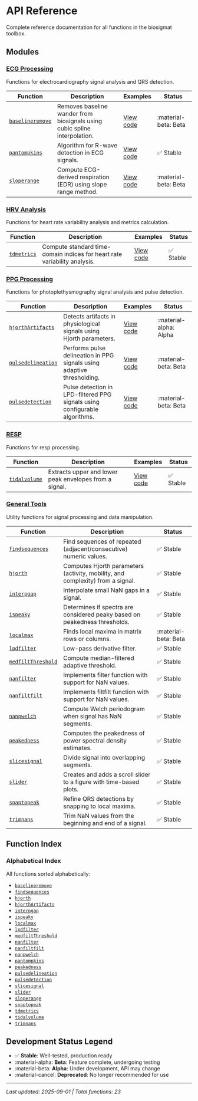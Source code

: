# API Reference

Complete reference documentation for all functions in the biosigmat toolbox.

## Modules

### [ECG Processing](ecg/index.md)

Functions for electrocardiography signal analysis and QRS detection.

| Function | Description | Examples | Status |
| -------- | ----------- | -------- | ------ |
| [`baselineremove`](ecg/baselineremove.md) | Removes baseline wander from biosignals using cubic spline interpolation. | [View code](https://github.com/BSICoS/biosigmat/tree/main/examples/ecg/baselineremoveExample.m) | :material-beta: Beta |
| [`pantompkins`](ecg/pantompkins.md) | Algorithm for R-wave detection in ECG signals. | [View code](https://github.com/BSICoS/biosigmat/tree/main/examples/ecg/pantompkinsExample.m) | :white_check_mark: Stable |
| [`sloperange`](ecg/sloperange.md) | Compute ECG-derived respiration (EDR) using slope range method. | [View code](https://github.com/BSICoS/biosigmat/tree/main/examples/ecg/sloperangeExample.m) | :material-beta: Beta |

### [HRV Analysis](hrv/index.md)

Functions for heart rate variability analysis and metrics calculation.

| Function | Description | Examples | Status |
| -------- | ----------- | -------- | ------ |
| [`tdmetrics`](hrv/tdmetrics.md) | Compute standard time-domain indices for heart rate variability analysis. | [View code](https://github.com/BSICoS/biosigmat/tree/main/examples/hrv/tdmetricsExample.m) | :white_check_mark: Stable |

### [PPG Processing](ppg/index.md)

Functions for photoplethysmography signal analysis and pulse detection.

| Function | Description | Examples | Status |
| -------- | ----------- | -------- | ------ |
| [`hjorthArtifacts`](ppg/hjorthArtifacts.md) | Detects artifacts in physiological signals using Hjorth parameters. | [View code](https://github.com/BSICoS/biosigmat/tree/main/examples/ppg/hjorthArtifactsExample.m) | :material-alpha: Alpha |
| [`pulsedelineation`](ppg/pulsedelineation.md) | Performs pulse delineation in PPG signals using adaptive thresholding. | [View code](https://github.com/BSICoS/biosigmat/tree/main/examples/ppg/pulsedelineationExample.m) | :material-beta: Beta |
| [`pulsedetection`](ppg/pulsedetection.md) | Pulse detection in LPD-filtered PPG signals using configurable algorithms. | [View code](https://github.com/BSICoS/biosigmat/tree/main/examples/ppg/pulsedetectionExample.m) | :material-beta: Beta |

### [RESP](resp/index.md)

Functions for resp processing.

| Function | Description | Examples | Status |
| -------- | ----------- | -------- | ------ |
| [`tidalvolume`](resp/tidalvolume.md) | Extracts upper and lower peak envelopes from a signal. | [View code](https://github.com/BSICoS/biosigmat/tree/main/examples/resp/tidalvolumeExample.m) | :white_check_mark: Stable |

### [General Tools](tools/index.md)

Utility functions for signal processing and data manipulation.

| Function | Description | Status |
| -------- | ----------- | ------ |
| [`findsequences`](tools/findsequences.md) | Find sequences of repeated (adjacent/consecutive) numeric values. | :white_check_mark: Stable |
| [`hjorth`](tools/hjorth.md) | Computes Hjorth parameters (activity, mobility, and complexity) from a signal. | :white_check_mark: Stable |
| [`interpgap`](tools/interpgap.md) | Interpolate small NaN gaps in a signal. | :white_check_mark: Stable |
| [`ispeaky`](tools/ispeaky.md) | Determines if spectra are considered peaky based on peakedness thresholds. | :white_check_mark: Stable |
| [`localmax`](tools/localmax.md) | Finds local maxima in matrix rows or columns. | :material-beta: Beta |
| [`lpdfilter`](tools/lpdfilter.md) | Low-pass derivative filter. | :white_check_mark: Stable |
| [`medfiltThreshold`](tools/medfiltThreshold.md) | Compute median-filtered adaptive threshold. | :white_check_mark: Stable |
| [`nanfilter`](tools/nanfilter.md) | Implements filter function with support for NaN values. | :white_check_mark: Stable |
| [`nanfiltfilt`](tools/nanfiltfilt.md) | Implements filtfilt function with support for NaN values. | :white_check_mark: Stable |
| [`nanpwelch`](tools/nanpwelch.md) | Compute Welch periodogram when signal has NaN segments. | :white_check_mark: Stable |
| [`peakedness`](tools/peakedness.md) | Computes the peakedness of power spectral density estimates. | :white_check_mark: Stable |
| [`slicesignal`](tools/slicesignal.md) | Divide signal into overlapping segments. | :white_check_mark: Stable |
| [`slider`](tools/slider.md) | Creates and adds a scroll slider to a figure with time-based plots. | :white_check_mark: Stable |
| [`snaptopeak`](tools/snaptopeak.md) | Refine QRS detections by snapping to local maxima. | :white_check_mark: Stable |
| [`trimnans`](tools/trimnans.md) | Trim NaN values from the beginning and end of a signal. | :white_check_mark: Stable |

## Function Index

### Alphabetical Index

All functions sorted alphabetically:

- [`baselineremove`](ecg/baselineremove.md)
- [`findsequences`](tools/findsequences.md)
- [`hjorth`](tools/hjorth.md)
- [`hjorthArtifacts`](ppg/hjorthArtifacts.md)
- [`interpgap`](tools/interpgap.md)
- [`ispeaky`](tools/ispeaky.md)
- [`localmax`](tools/localmax.md)
- [`lpdfilter`](tools/lpdfilter.md)
- [`medfiltThreshold`](tools/medfiltThreshold.md)
- [`nanfilter`](tools/nanfilter.md)
- [`nanfiltfilt`](tools/nanfiltfilt.md)
- [`nanpwelch`](tools/nanpwelch.md)
- [`pantompkins`](ecg/pantompkins.md)
- [`peakedness`](tools/peakedness.md)
- [`pulsedelineation`](ppg/pulsedelineation.md)
- [`pulsedetection`](ppg/pulsedetection.md)
- [`slicesignal`](tools/slicesignal.md)
- [`slider`](tools/slider.md)
- [`sloperange`](ecg/sloperange.md)
- [`snaptopeak`](tools/snaptopeak.md)
- [`tdmetrics`](hrv/tdmetrics.md)
- [`tidalvolume`](resp/tidalvolume.md)
- [`trimnans`](tools/trimnans.md)


## Development Status Legend

- :white_check_mark: **Stable**: Well-tested, production ready
- :material-alpha: **Beta**: Feature complete, undergoing testing
- :material-beta: **Alpha**: Under development, API may change
- :material-cancel: **Deprecated**: No longer recommended for use

---

*Last updated: 2025-09-01 | Total functions: 23*
